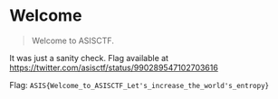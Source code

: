 # Welcome

> Welcome to ASISCTF.

It was just a sanity check. Flag available at https://twitter.com/asisctf/status/990289547102703616

Flag: `ASIS{Welcome_to_ASISCTF_Let's_increase_the_world's_entropy}`